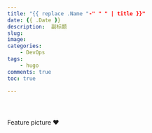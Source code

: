 ```yaml
---
title: "{{ replace .Name "-" " " | title }}"
date: {{ .Date }}
description:  副标题
slug: 
image: 
categories:
    - DevOps
tags:
    - hugo
comments: true
toc: true

---
```





[]()

[]()


[]()

[]()



![]()

![]()

![]()




Feature picture ❤️ 